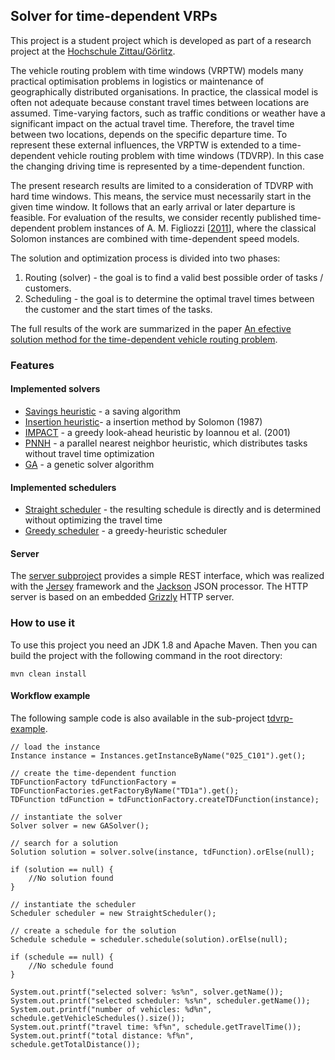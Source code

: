 ## Solver for time-dependent VRPs ##

This project is a student project which is developed as part of a research project at the [Hochschule Zittau/Görlitz](http://www.hszg.de/). 

The vehicle routing problem with time windows (VRPTW) models many practical optimisation problems in logistics or maintenance of geographically distributed organisations. In practice, the classical model is often not adequate because constant travel times between locations are assumed. Time-varying factors, such as traffic conditions or weather have a significant impact on the actual travel time. Therefore, the travel time between two locations, depends on the specific departure time. To represent these external influences, the VRPTW is extended to a time-dependent vehicle routing problem with time windows (TDVRP). In this case the changing driving time is represented by a time-dependent function. 

The present research results are limited to a consideration of TDVRP with hard time windows. This means, the service must necessarily start in the given time window. It follows that an early arrival or later departure is feasible. For evaluation of the results, we consider recently published time-dependent problem instances of A. M. Figliozzi [[2011](http://www.sciencedirect.com/science/article/pii/S1366554511001426)], where the classical Solomon instances are combined with time-dependent speed models.

The solution and optimization process is divided into two phases:

1. Routing (solver) - the goal is to find a valid best possible order of tasks / customers.
2. Scheduling - the goal is to determine the optimal travel times between the customer and the start times of the tasks.

The full results of the work are summarized in the paper [An efective solution method for the
time-dependent vehicle routing problem](https://github.com/weinpau/tdvrp/blob/master/paper/An%20effective%20solution%20method%20for%20the%20time-dependent%20vehicle%20routing%20problem.pdf).


### Features ###


#### Implemented solvers ####
- [Savings heuristic](tdvrp-solver.clarke/) - a saving algorithm
- [Insertion heuristic](tdvrp-solver.ih/)- a insertion method by Solomon (1987)
- [IMPACT](tdvrp-solver.impact/) - a greedy look-ahead heuristic by Ioannou et al. (2001)
- [PNNH](tdvrp-solver.pnnh/) - a parallel nearest neighbor heuristic, which distributes tasks without travel time optimization
- [GA](tdvrp-solver.ga/) - a genetic solver algorithm

#### Implemented schedulers ####


- [Straight scheduler](tdvrp-scheduler.straight/) - the resulting schedule is directly and is determined without optimizing the travel time
- [Greedy scheduler](tdvrp-scheduler.greedy/) - a greedy-heuristic scheduler

#### Server ####

The [server subproject](/tdvrp-server) provides a simple REST interface, which was realized with the [Jersey](https://jersey.java.net/) framework and the [Jackson](http://jackson.codehaus.org/) JSON processor. The HTTP server is based on an embedded [Grizzly](https://grizzly.java.net/) HTTP server.

### How to use it ###

To use this project you need an JDK 1.8 and Apache Maven. Then you can build the project with the following command in the root directory:

	mvn clean install

#### Workflow example ####

The following sample code is also available in the sub-project [tdvrp-example](tdvrp-example/).

	// load the instance
    Instance instance = Instances.getInstanceByName("025_C101").get();

    // create the time-dependent function
    TDFunctionFactory tdFunctionFactory = TDFunctionFactories.getFactoryByName("TD1a").get();
    TDFunction tdFunction = tdFunctionFactory.createTDFunction(instance);

    // instantiate the solver
    Solver solver = new GASolver();

    // search for a solution
    Solution solution = solver.solve(instance, tdFunction).orElse(null);

    if (solution == null) {
    	//No solution found
    }

    // instantiate the scheduler
    Scheduler scheduler = new StraightScheduler();

    // create a schedule for the solution 
    Schedule schedule = scheduler.schedule(solution).orElse(null);

    if (schedule == null) {
    	//No schedule found
    }

    System.out.printf("selected solver: %s%n", solver.getName());
    System.out.printf("selected scheduler: %s%n", scheduler.getName());
    System.out.printf("number of vehicles: %d%n", schedule.getVehicleSchedules().size());
    System.out.printf("travel time: %f%n", schedule.getTravelTime());
    System.out.printf("total distance: %f%n", schedule.getTotalDistance());
